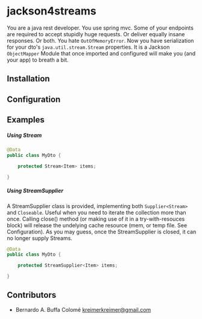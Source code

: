 # jackson4streams

You are a java rest developer.
You use spring mvc.
Some of your endpoints are required to accept stupidly huge requests.
Or deliver equally insane responses.
Or both.
You hate ```OutOfMemoryError```.
Now you have serialization for your dto's  ``` java.util.stream.Stream ``` properties.
It is a Jackson ```ObjectMapper``` Module that once imported and configured will make you (and your app) to breath a bit.

## Installation

## Configuration

## Examples

##### Using Stream
```java
@Data
public class MyDto {

    protected Stream<Item> items;

}
```
##### Using StreamSupplier

A StreamSupplier class is provided, implementing both ```Supplier<Stream> ``` and ```Closeable```.
Useful when you need to iterate the collection more than once.
Calling close() method (or making use of it in a try-with-resouces block) will release the undelying cache resource (mem, or temp file. See Configuration). As you may guess, once the StreamSupplier is closed, it can no longer supply Streams.

```java
@Data
public class MyDto {

    protected StreamSupplier<Item> items;

}

```
## Contributors

- Bernardo A. Buffa Colomé <kreimerkreimer@gmail.com>
